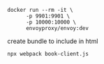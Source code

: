 ```
docker run --rm -it \
      -p 9901:9901 \
      -p 10000:10000 \
      envoyproxy/envoy:dev
```

create bundle to include in html
```
npx webpack book-client.js
```